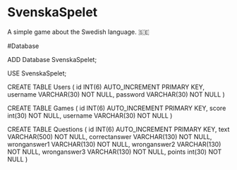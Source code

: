 # SvenskaSpelet

A simple game about the Swedish language. 🇸🇪

#Database

ADD Database SvenskaSpelet;

USE SvenskaSpelet;

CREATE TABLE Users (
id INT(6) AUTO_INCREMENT PRIMARY KEY,
username VARCHAR(30) NOT NULL,
password VARCHAR(30) NOT NULL
)

CREATE TABLE Games (
id INT(6) AUTO_INCREMENT PRIMARY KEY,
score int(30) NOT NULL,
username VARCHAR(30) NOT NULL
)

CREATE TABLE Questions (
id INT(6) AUTO_INCREMENT PRIMARY KEY,
text VARCHAR(500) NOT NULL,
correctanswer VARCHAR(130) NOT NULL,
wronganswer1 VARCHAR(130) NOT NULL,
wronganswer2 VARCHAR(130) NOT NULL,
wronganswer3 VARCHAR(130) NOT NULL,
points int(30) NOT NULL
)

